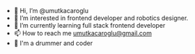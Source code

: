 - 👋 Hi, I’m @umutkacaroglu
- 👀 I’m interested in frontend developer and robotics designer.
- 🌱 I’m currently learning full stack frontend developer
- 📫 How to reach me umutkacaroglu@gmail.com
- 🥁 I'm a drummer and coder 

<!---
umutkacaroglu/umutkacaroglu is a ✨ special ✨ repository because its `README.md` (this file) appears on your GitHub profile.
You can click the Preview link to take a look at your changes.
--->
